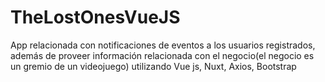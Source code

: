 # TheLostOnesVueJS
App relacionada con notificaciones de eventos a los usuarios registrados, además de proveer información relacionada con el negocio(el negocio es un gremio de un videojuego) utilizando Vue js, Nuxt, Axios, Bootstrap
